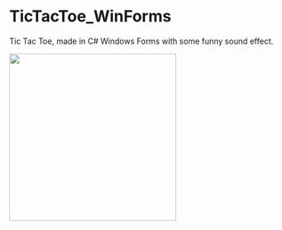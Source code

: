 # TicTacToe_WinForms
Tic Tac Toe, made in C# Windows Forms with some funny sound effect.

<img src="https://media.giphy.com/media/7tOfjoQ2MLS16MWrrV/giphy.gif" width="300"> <br>
